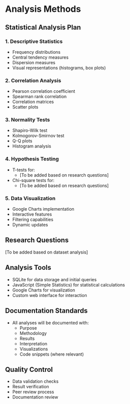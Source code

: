 # Analysis Methods

## Statistical Analysis Plan

### 1. Descriptive Statistics
- Frequency distributions
- Central tendency measures
- Dispersion measures
- Visual representations (histograms, box plots)

### 2. Correlation Analysis
- Pearson correlation coefficient
- Spearman rank correlation
- Correlation matrices
- Scatter plots

### 3. Normality Tests
- Shapiro-Wilk test
- Kolmogorov-Smirnov test
- Q-Q plots
- Histogram analysis

### 4. Hypothesis Testing
- T-tests for:
  - [To be added based on research questions]
- Chi-square tests for:
  - [To be added based on research questions]

### 5. Data Visualization
- Google Charts implementation
- Interactive features
- Filtering capabilities
- Dynamic updates

## Research Questions
[To be added based on dataset analysis]

## Analysis Tools
- SQLite for data storage and initial queries
- JavaScript (Simple Statistics) for statistical calculations
- Google Charts for visualization
- Custom web interface for interaction

## Documentation Standards
- All analyses will be documented with:
  - Purpose
  - Methodology
  - Results
  - Interpretation
  - Visualizations
  - Code snippets (where relevant)

## Quality Control
- Data validation checks
- Result verification
- Peer review process
- Documentation review 